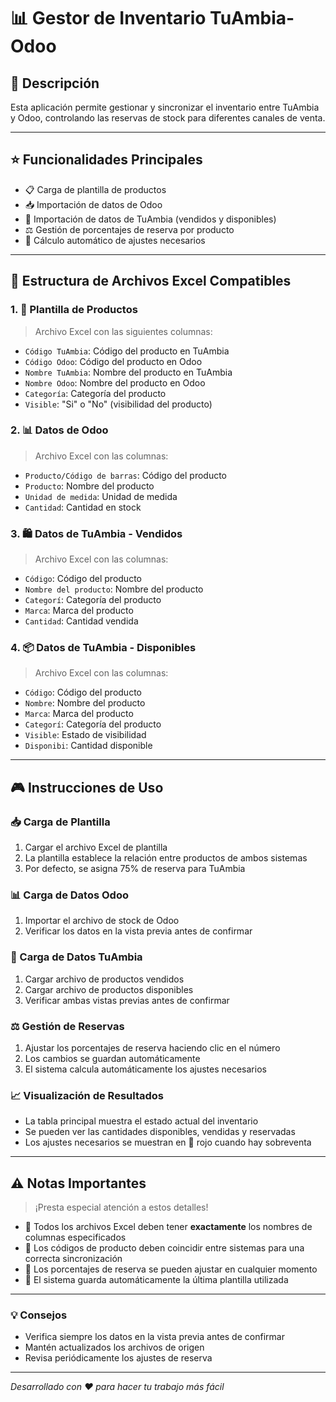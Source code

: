 # 📊 Gestor de Inventario TuAmbia-Odoo

## 🎯 Descripción
Esta aplicación permite gestionar y sincronizar el inventario entre TuAmbia y Odoo, controlando las reservas de stock para diferentes canales de venta.

---

## ⭐ Funcionalidades Principales
* 📋 Carga de plantilla de productos
* 📥 Importación de datos de Odoo
* 🔄 Importación de datos de TuAmbia (vendidos y disponibles)
* ⚖️ Gestión de porcentajes de reserva por producto
* 🧮 Cálculo automático de ajustes necesarios

---

## 📑 Estructura de Archivos Excel Compatibles

### 1. 📌 Plantilla de Productos
> Archivo Excel con las siguientes columnas:
* `Código TuAmbia`: Código del producto en TuAmbia
* `Código Odoo`: Código del producto en Odoo
* `Nombre TuAmbia`: Nombre del producto en TuAmbia
* `Nombre Odoo`: Nombre del producto en Odoo
* `Categoría`: Categoría del producto
* `Visible`: "Si" o "No" (visibilidad del producto)

### 2. 📊 Datos de Odoo
> Archivo Excel con las columnas:
* `Producto/Código de barras`: Código del producto
* `Producto`: Nombre del producto
* `Unidad de medida`: Unidad de medida
* `Cantidad`: Cantidad en stock

### 3. 🛍️ Datos de TuAmbia - Vendidos
> Archivo Excel con las columnas:
* `Código`: Código del producto
* `Nombre del producto`: Nombre del producto
* `Categorí`: Categoría del producto
* `Marca`: Marca del producto
* `Cantidad`: Cantidad vendida

### 4. 📦 Datos de TuAmbia - Disponibles
> Archivo Excel con las columnas:
* `Código`: Código del producto
* `Nombre`: Nombre del producto
* `Marca`: Marca del producto
* `Categorí`: Categoría del producto
* `Visible`: Estado de visibilidad
* `Disponibi`: Cantidad disponible

---

## 🎮 Instrucciones de Uso

### 📥 Carga de Plantilla
1. Cargar el archivo Excel de plantilla
2. La plantilla establece la relación entre productos de ambos sistemas
3. Por defecto, se asigna 75% de reserva para TuAmbia

### 📊 Carga de Datos Odoo
1. Importar el archivo de stock de Odoo
2. Verificar los datos en la vista previa antes de confirmar

### 🔄 Carga de Datos TuAmbia
1. Cargar archivo de productos vendidos
2. Cargar archivo de productos disponibles
3. Verificar ambas vistas previas antes de confirmar

### ⚖️ Gestión de Reservas
1. Ajustar los porcentajes de reserva haciendo clic en el número
2. Los cambios se guardan automáticamente
3. El sistema calcula automáticamente los ajustes necesarios

### 📈 Visualización de Resultados
* La tabla principal muestra el estado actual del inventario
* Se pueden ver las cantidades disponibles, vendidas y reservadas
* Los ajustes necesarios se muestran en 🔴 rojo cuando hay sobreventa

---

## ⚠️ Notas Importantes
> ¡Presta especial atención a estos detalles!

* 📝 Todos los archivos Excel deben tener **exactamente** los nombres de columnas especificados
* 🔑 Los códigos de producto deben coincidir entre sistemas para una correcta sincronización
* 🔄 Los porcentajes de reserva se pueden ajustar en cualquier momento
* 💾 El sistema guarda automáticamente la última plantilla utilizada

---

### 💡 Consejos
* Verifica siempre los datos en la vista previa antes de confirmar
* Mantén actualizados los archivos de origen
* Revisa periódicamente los ajustes de reserva

---

*Desarrollado con ❤️ para hacer tu trabajo más fácil*